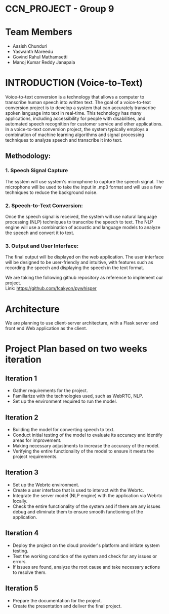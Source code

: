 # CCN_PROJECT - Group 9
# Team Members
* Aasish Chunduri
* Yaswanth Mareedu
* Govind Rahul Mathamsetti
* Manoj Kumar Reddy Janapala
# INTRODUCTION (Voice-to-Text)
Voice-to-text conversion is a technology that allows a computer to transcribe human speech into written text. The goal of a voice-to-text conversion project is to develop a system that can accurately transcribe spoken language into text in real-time. This technology has many applications, including accessibility for people with disabilities, and automated speech recognition for customer service and other applications. In a voice-to-text conversion project, the system typically employs a combination of machine learning algorithms and signal processing techniques to analyze speech and transcribe it into text. 
## Methodology:
### 1. Speech Signal Capture
The system will use system's microphone to capture the speech signal. The microphone will be used to take the input in .mp3 format and will use a few techniques to reduce the background noise.
### 2. Speech-to-Text Conversion:
Once the speech signal is received, the system will use natural language processing (NLP) techniques to transcribe the speech to text. The NLP engine will use a combination of acoustic and language models to analyze the speech and convert it to text.
### 3. Output and User Interface:
The final output will be displayed on the web application. The user interface will be designed to be user-friendly and intuitive, with features such as recording the speech and displaying the speech in the text format.

We are taking the following github repository as reference to implement our project.<br />
Link: https://github.com/fcakyon/pywhisper

# Architecture
We are planning to use client-server architecture, with a Flask server and front end Web application as the client.
# Project Plan based on two weeks iteration
## Iteration 1
* Gather requirements for the project.
* Familiarize with the technologies used, such as WebRTC, NLP.
* Set up the environment required to run the model.
## Iteration 2
* Building the model for converting speech to text.
* Conduct initial testing of the model to evaluate its accuracy and identify areas for improvement.
* Making necessary adjustments to increase the accuracy of the model.
* Verifying the entire functionality of the model to ensure it meets the project requirements.
## Iteration 3
* Set up the Webrtc environment.
* Create a user interface that is used to interact with the Webrtc.
* Integrate the server model (NLP engine) with the application via Webrtc locally.
* Check the entire functionality of the system and if there are any issues debug and eliminate them to ensure smooth functioning of the application.
## Iteration 4
* Deploy the project on the cloud provider's platform and initiate system testing.
* Test the working condition of the system and check for any issues or errors.
* If issues are found, analyze the root cause and take necessary actions to resolve them.
## Iteration 5
* Prepare the documentation for the project.
* Create the presentation and deliver the final project.



